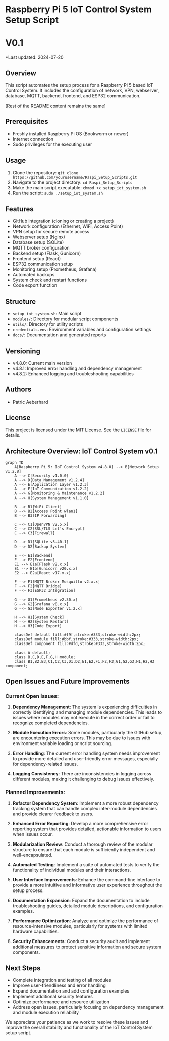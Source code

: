 # Raspberry Pi 5 IoT Control System Setup Script
# V0.1

*Last updated: 2024-07-20

## Overview
This script automates the setup process for a Raspberry Pi 5 based IoT Control System. It includes the configuration of network, VPN, webserver, database, MQTT, backend, frontend, and ESP32 communication.

[Rest of the README content remains the same]

## Prerequisites
- Freshly installed Raspberry Pi OS (Bookworm or newer)
- Internet connection
- Sudo privileges for the executing user

## Usage
1. Clone the repository: `git clone https://github.com/yourusername/Raspi_Setup_Scripts.git`
2. Navigate to the project directory: `cd Raspi_Setup_Scripts`
3. Make the main script executable: `chmod +x setup_iot_system.sh`
4. Run the script: `sudo ./setup_iot_system.sh`

## Features
- GitHub integration (cloning or creating a project)
- Network configuration (Ethernet, WiFi, Access Point)
- VPN setup for secure remote access
- Webserver setup (Nginx)
- Database setup (SQLite)
- MQTT broker configuration
- Backend setup (Flask, Gunicorn)
- Frontend setup (React)
- ESP32 communication setup
- Monitoring setup (Prometheus, Grafana)
- Automated backups
- System check and restart functions
- Code export function

## Structure
- `setup_iot_system.sh`: Main script
- `modules/`: Directory for modular script components
- `utils/`: Directory for utility scripts
- `credentials.env`: Environment variables and configuration settings
- `docs/`: Documentation and generated reports

## Versioning
- v4.8.0: Current main version
- v4.8.1: Improved error handling and dependency management
- v4.8.2: Enhanced logging and troubleshooting capabilities

## Authors
- Patric Aeberhard

## License
This project is licensed under the MIT License. See the `LICENSE` file for details.

## Architecture Overview: IoT Control System v0.1

```mermaid
graph TD
    A[Raspberry Pi 5: IoT Control System v4.8.0] --> B[Network Setup v1.2.8]
    A --> C[Security v1.0.0]
    A --> D[Data Management v1.2.4]
    A --> E[Application Layer v1.2.3]
    A --> F[IoT Communication v1.2.2]
    A --> G[Monitoring & Maintenance v1.2.2]
    A --> H[System Management v1.1.0]

    B --> B1[WiFi Client]
    B --> B2[Access Point wlan1]
    B --> B3[IP Forwarding]

    C --> C1[OpenVPN v2.5.x]
    C --> C2[SSL/TLS Let's Encrypt]
    C --> C3[Firewall]

    D --> D1[SQLite v3.40.1]
    D --> D2[Backup System]

    E --> E1[Backend]
    E --> E2[Frontend]
    E1 --> E1a[Flask v2.x.x]
    E1 --> E1b[Gunicorn v20.x.x]
    E2 --> E2a[React v17.x.x]

    F --> F1[MQTT Broker Mosquitto v2.x.x]
    F --> F2[MQTT Bridge]
    F --> F3[ESP32 Integration]

    G --> G1[Prometheus v2.30.x]
    G --> G2[Grafana v8.x.x]
    G --> G3[Node Exporter v1.2.x]

    H --> H1[System Check]
    H --> H2[System Restart]
    H --> H3[Code Export]

    classDef default fill:#f9f,stroke:#333,stroke-width:2px;
    classDef module fill:#bbf,stroke:#333,stroke-width:2px;
    classDef component fill:#dfd,stroke:#333,stroke-width:2px;
    
    class A default;
    class B,C,D,E,F,G,H module;
    class B1,B2,B3,C1,C2,C3,D1,D2,E1,E2,F1,F2,F3,G1,G2,G3,H1,H2,H3 component;
```

## Open Issues and Future Improvements

### Current Open Issues:
1. **Dependency Management**: The system is experiencing difficulties in correctly identifying and managing module dependencies. This leads to issues where modules may not execute in the correct order or fail to recognize completed dependencies.

2. **Module Execution Errors**: Some modules, particularly the GitHub setup, are encountering execution errors. This may be due to issues with environment variable loading or script sourcing.

3. **Error Handling**: The current error handling system needs improvement to provide more detailed and user-friendly error messages, especially for dependency-related issues.

4. **Logging Consistency**: There are inconsistencies in logging across different modules, making it challenging to debug issues effectively.

### Planned Improvements:
1. **Refactor Dependency System**: Implement a more robust dependency tracking system that can handle complex inter-module dependencies and provide clearer feedback to users.

2. **Enhanced Error Reporting**: Develop a more comprehensive error reporting system that provides detailed, actionable information to users when issues occur.

3. **Modularization Review**: Conduct a thorough review of the modular structure to ensure that each module is sufficiently independent and well-encapsulated.

4. **Automated Testing**: Implement a suite of automated tests to verify the functionality of individual modules and their interactions.

5. **User Interface Improvements**: Enhance the command-line interface to provide a more intuitive and informative user experience throughout the setup process.

6. **Documentation Expansion**: Expand the documentation to include troubleshooting guides, detailed module descriptions, and configuration examples.

7. **Performance Optimization**: Analyze and optimize the performance of resource-intensive modules, particularly for systems with limited hardware capabilities.

8. **Security Enhancements**: Conduct a security audit and implement additional measures to protect sensitive information and secure system components.

## Next Steps
- Complete integration and testing of all modules
- Improve user-friendliness and error handling
- Expand documentation and add configuration examples
- Implement additional security features
- Optimize performance and resource utilization
- Address open issues, particularly focusing on dependency management and module execution reliability

We appreciate your patience as we work to resolve these issues and improve the overall stability and functionality of the IoT Control System setup script.
